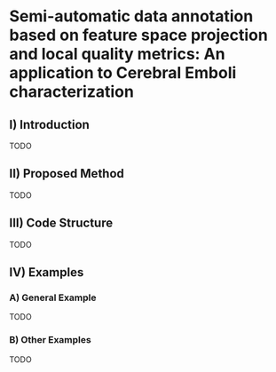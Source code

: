 # Semi-automatic data annotation based on feature space projection and local quality metrics: An application to Cerebral Emboli characterization

## I) Introduction

TODO

## II) Proposed Method

TODO 

## III) Code Structure

TODO

## IV) Examples

### A) General Example

TODO 

### B) Other Examples

TODO 


